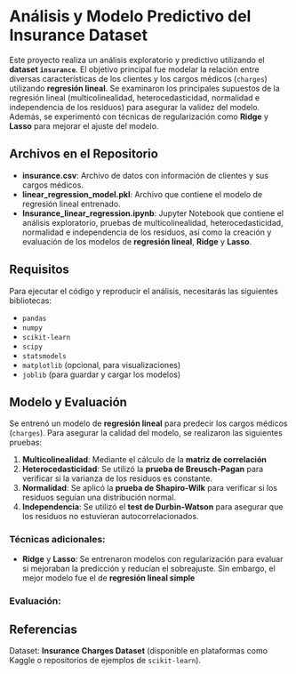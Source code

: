 # Análisis y Modelo Predictivo del Insurance Dataset

Este proyecto realiza un análisis exploratorio y predictivo utilizando el **dataset `insurance`**. El objetivo principal fue modelar la relación entre diversas características de los clientes y los cargos médicos (`charges`) utilizando **regresión lineal**. Se examinaron los principales supuestos de la regresión lineal (multicolinealidad, heterocedasticidad, normalidad e independencia de los residuos) para asegurar la validez del modelo. Además, se experimentó con técnicas de regularización como **Ridge** y **Lasso** para mejorar el ajuste del modelo.

## Archivos en el Repositorio

- **insurance.csv**: Archivo de datos con información de clientes y sus cargos médicos.
- **linear_regression_model.pkl**: Archivo que contiene el modelo de regresión lineal entrenado.
- **Insurance_linear_regression.ipynb**: Jupyter Notebook que contiene el análisis exploratorio, pruebas de multicolinealidad, heterocedasticidad, normalidad e independencia de los residuos, así como la creación y evaluación de los modelos de **regresión lineal**, **Ridge** y **Lasso**.

## Requisitos

Para ejecutar el código y reproducir el análisis, necesitarás las siguientes bibliotecas:

- `pandas`
- `numpy`
- `scikit-learn`
- `scipy`
- `statsmodels`
- `matplotlib` (opcional, para visualizaciones)
- `joblib` (para guardar y cargar los modelos)

## Modelo y Evaluación

Se entrenó un modelo de **regresión lineal** para predecir los cargos médicos (`charges`). Para asegurar la calidad del modelo, se realizaron las siguientes pruebas:

1. **Multicolinealidad**: Mediante el cálculo de la **matriz de correlación**
2. **Heterocedasticidad**: Se utilizó la **prueba de Breusch-Pagan** para verificar si la varianza de los residuos es constante.
3. **Normalidad**: Se aplicó la **prueba de Shapiro-Wilk** para verificar si los residuos seguían una distribución normal.
4. **Independencia**: Se utilizó el **test de Durbin-Watson** para asegurar que los residuos no estuvieran autocorrelacionados.

### Técnicas adicionales:

- **Ridge** y **Lasso**: Se entrenaron modelos con regularización para evaluar si mejoraban la predicción y reducían el sobreajuste. Sin embargo, el mejor modelo fue el de **regresión lineal simple**
### Evaluación:

## Referencias

Dataset: **Insurance Charges Dataset** (disponible en plataformas como Kaggle o repositorios de ejemplos de `scikit-learn`).
